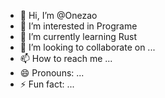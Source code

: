 - 👋 Hi, I’m @Onezao
- 👀 I’m interested in Programe
- 🌱 I’m currently learning Rust
- 💞️ I’m looking to collaborate on ...
- 📫 How to reach me ...
- 😄 Pronouns: ...
- ⚡ Fun fact: ...

<!---
Onezao/Onezao is a ✨ special ✨ repository because its `README.md` (this file) appears on your GitHub profile.
You can click the Preview link to take a look at your changes.
--->
